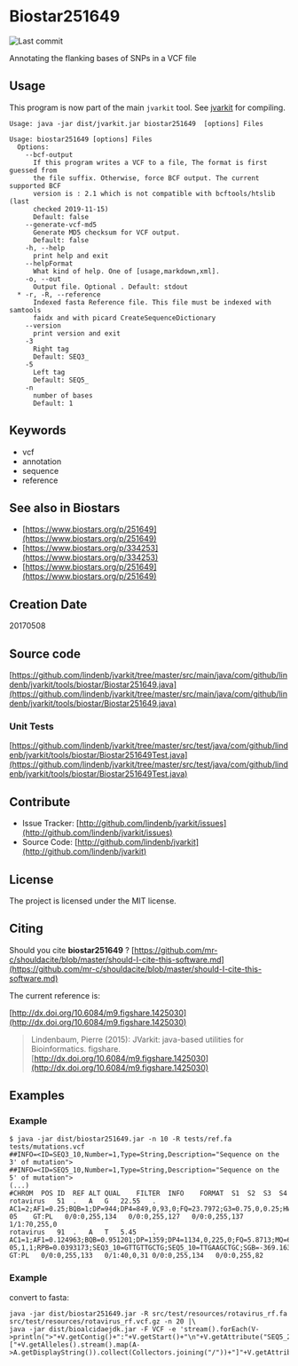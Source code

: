 # Biostar251649

![Last commit](https://img.shields.io/github/last-commit/lindenb/jvarkit.png)

 Annotating the flanking bases of SNPs in a VCF file


## Usage


This program is now part of the main `jvarkit` tool. See [jvarkit](JvarkitCentral.md) for compiling.


```
Usage: java -jar dist/jvarkit.jar biostar251649  [options] Files

Usage: biostar251649 [options] Files
  Options:
    --bcf-output
      If this program writes a VCF to a file, The format is first guessed from 
      the file suffix. Otherwise, force BCF output. The current supported BCF 
      version is : 2.1 which is not compatible with bcftools/htslib (last 
      checked 2019-11-15)
      Default: false
    --generate-vcf-md5
      Generate MD5 checksum for VCF output.
      Default: false
    -h, --help
      print help and exit
    --helpFormat
      What kind of help. One of [usage,markdown,xml].
    -o, --out
      Output file. Optional . Default: stdout
  * -r, -R, --reference
      Indexed fasta Reference file. This file must be indexed with samtools 
      faidx and with picard CreateSequenceDictionary
    --version
      print version and exit
    -3
      Right tag
      Default: SEQ3_
    -5
      Left tag
      Default: SEQ5_
    -n
      number of bases
      Default: 1

```


## Keywords

 * vcf
 * annotation
 * sequence
 * reference



## See also in Biostars

 * [https://www.biostars.org/p/251649](https://www.biostars.org/p/251649)
 * [https://www.biostars.org/p/334253](https://www.biostars.org/p/334253)
 * [https://www.biostars.org/p/251649](https://www.biostars.org/p/251649)



## Creation Date

20170508

## Source code 

[https://github.com/lindenb/jvarkit/tree/master/src/main/java/com/github/lindenb/jvarkit/tools/biostar/Biostar251649.java](https://github.com/lindenb/jvarkit/tree/master/src/main/java/com/github/lindenb/jvarkit/tools/biostar/Biostar251649.java)

### Unit Tests

[https://github.com/lindenb/jvarkit/tree/master/src/test/java/com/github/lindenb/jvarkit/tools/biostar/Biostar251649Test.java](https://github.com/lindenb/jvarkit/tree/master/src/test/java/com/github/lindenb/jvarkit/tools/biostar/Biostar251649Test.java)


## Contribute

- Issue Tracker: [http://github.com/lindenb/jvarkit/issues](http://github.com/lindenb/jvarkit/issues)
- Source Code: [http://github.com/lindenb/jvarkit](http://github.com/lindenb/jvarkit)

## License

The project is licensed under the MIT license.

## Citing

Should you cite **biostar251649** ? [https://github.com/mr-c/shouldacite/blob/master/should-I-cite-this-software.md](https://github.com/mr-c/shouldacite/blob/master/should-I-cite-this-software.md)

The current reference is:

[http://dx.doi.org/10.6084/m9.figshare.1425030](http://dx.doi.org/10.6084/m9.figshare.1425030)

> Lindenbaum, Pierre (2015): JVarkit: java-based utilities for Bioinformatics. figshare.
> [http://dx.doi.org/10.6084/m9.figshare.1425030](http://dx.doi.org/10.6084/m9.figshare.1425030)


## Examples

### Example

```
$ java -jar dist/biostar251649.jar -n 10 -R tests/ref.fa tests/mutations.vcf
##INFO=<ID=SEQ3_10,Number=1,Type=String,Description="Sequence on the 3' of mutation">
##INFO=<ID=SEQ5_10,Number=1,Type=String,Description="Sequence on the 5' of mutation">
(...)
#CHROM	POS	ID	REF	ALT	QUAL	FILTER	INFO	FORMAT	S1	S2	S3	S4
rotavirus	51	.	A	G	22.55	.	AC1=2;AF1=0.25;BQB=1;DP=944;DP4=849,0,93,0;FQ=23.7972;G3=0.75,0,0.25;HWE=0.033921;MQ=60;MQ0F=0;MQB=1;PV4=1,1,1,1;RPB=0.993129;SEQ3_10=GATGGTAAGC;SEQ5_10=TCTACTCAGC;SGB=-61.9012;VDB=3.53678e-05	GT:PL	0/0:0,255,134	0/0:0,255,127	0/0:0,255,137	1/1:70,255,0
rotavirus	91	.	A	T	5.45	.	AC1=1;AF1=0.124963;BQB=0.951201;DP=1359;DP4=1134,0,225,0;FQ=5.8713;MQ=60;MQ0F=0;MQB=1;PV4=1,4.80825e-05,1,1;RPB=0.0393173;SEQ3_10=GTTGTTGCTG;SEQ5_10=TTGAAGCTGC;SGB=-369.163;VDB=0.313337	GT:PL	0/0:0,255,133	0/1:40,0,31	0/0:0,255,134	0/0:0,255,82
```

### Example

convert to fasta:

```
java -jar dist/biostar251649.jar -R src/test/resources/rotavirus_rf.fa src/test/resources/rotavirus_rf.vcf.gz -n 20 |\
java -jar dist/bioalcidaejdk.jar -F VCF -e 'stream().forEach(V->println(">"+V.getContig()+":"+V.getStart()+"\n"+V.getAttribute("SEQ5_20")+"["+V.getAlleles().stream().map(A->A.getDisplayString()).collect(Collectors.joining("/"))+"]"+V.getAttribute("SEQ3_20")));'
```



